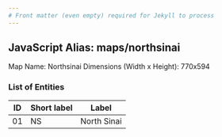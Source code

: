 ```yaml
---
# Front matter (even empty) required for Jekyll to process
---
```


## JavaScript Alias: maps/northsinai

Map Name: Northsinai
Dimensions (Width x Height): 770x594





### List of Entities

ID | Short label | Label
---|---|---|
01|NS|North Sinai

